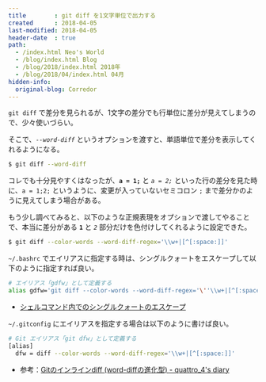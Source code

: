 ```yaml
---
title        : git diff を1文字単位で出力する
created      : 2018-04-05
last-modified: 2018-04-05
header-date  : true
path:
  - /index.html Neo's World
  - /blog/index.html Blog
  - /blog/2018/index.html 2018年
  - /blog/2018/04/index.html 04月
hidden-info:
  original-blog: Corredor
---
```


`git diff` で差分を見られるが、1文字の差分でも行単位に差分が見えてしまうので、少々使いづらい。

そこで、_`--word-diff`_ というオプションを渡すと、単語単位で差分を表示してくれるようになる。

```bash
$ git diff --word-diff
```

コレでも十分見やすくはなったが、**`a = 1;`** と _`a = 2;`_ といった行の差分を見た時に、`a = 1;2;` というように、変更が入っていないセミコロン `;` まで差分かのように見えてしまう場合がある。

もう少し調べてみると、以下のような正規表現をオプションで渡してやることで、本当に差分がある **`1`** と _`2`_ 部分だけを色付けしてくれるように設定できた。

```bash
$ git diff --color-words --word-diff-regex='\\w+|[^[:space:]]'
```

`~/.bashrc` でエイリアスに指定する時は、シングルクォートをエスケープして以下のように指定すれば良い。

```bash
# エイリアス「gdfw」として定義する
alias gdfw='git diff --color-words --word-diff-regex='\''\\w+|[^[:space:]]'\'''
```

- [シェルコマンド内でのシングルクォートのエスケープ](/blog/2016/11/04-01.html)

`~/.gitconfig` にエイリアスを指定する場合は以下のように書けば良い。

```bash
# Git エイリアス「git dfw」として定義する
[alias]
  dfw = diff --color-words --word-diff-regex='\\w+|[^[:space:]]'
```

- 参考：[Gitのインラインdiff (word-diffの進化型) - quattro_4's diary](http://quattro4.hatenablog.com/entry/2012/09/22/192111)
